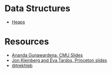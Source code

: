 # Data Structures

- [Heaps](Heaps/README.md)

# Resources

- [Ananda Gunawardena, CMU Slides](https://www.cs.cmu.edu/~guna/15-123S11/Lectures/)
- [Jon Kleinberg and Éva Tardos, Princeton slides](https://www.cs.princeton.edu/~wayne/kleinberg-tardos/)
- [@trekhleb](https://github.com/trekhleb/javascript-algorithms)
